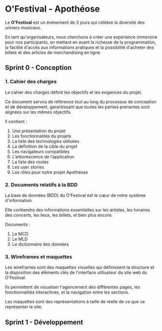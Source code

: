 # O'Festival - Apothéose

Le **O'Festival** est un événement de 3 jours qui célèbre la diversité des univers musicaux.

En tant qu'organisateurs, nous cherchons à créer une expérience immersive pour nos participants, en mettant en avant la richesse de la programmation, la facilité d'accès aux informations pratiques et la possibilité d'acheter des billets et des articles de merchandising en ligne.

## Sprint 0 - Conception

### 1. Cahier des charges

Le cahier des charges définit les objectifs et les exigences du projet.

Ce document servira de référence tout au long du processus de conception et de développement, garantissant que toutes les parties prenantes sont alignées sur les mêmes objectifs.

Il contient :

1. Une présentation du projet
2. Les fonctionnalités du projets
3. La liste des technologies utilisées
4. La définition de la cible du projet
5. Les navigateurs compatibles
6. L’arborescence de l’application
7. La liste des routes
8. Les user stories
9. Les rôles pour notre projet Apothéose

### 2. Documents relatifs à la BDD

La base de données (BDD) du O'Festival est le cœur de notre système d'information.

Elle contiendra des informations essentielles sur les artistes, les horaires des concerts, les lieux, les billets, et bien plus encore.

Documents :

1. Le MCD
2. Le MLD
3. Le dictionnaire des données

### 3. Wireframes et maquettes

Les wireframes sont des maquettes visuelles qui définissent la structure et la disposition des éléments clés de l'interface utilisateur du site web du O'Festival.

Ils permettent de visualiser l'agencement des différentes pages, les fonctionnalités interactives, et la navigation entre les sections.

Les maquettes sont des représentations à taille de réelle de ce que va représenter le site.

## Sprint 1 - Développement
